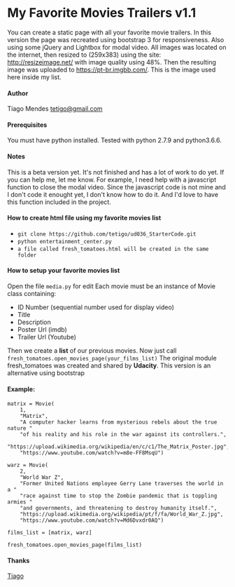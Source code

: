 # My Favorite Movies Trailers v1.1
You can create a static page with all your favorite movie trailers.
In this version the page was recreated using bootstrap 3 for responsiveness.
Also using some jQuery and Lightbox for modal video.
All images was located on the internet, then resized to (259x383) using 
the site: http://resizeimage.net/ with image quality using 48%.
Then the resulting image was uploaded to https://pt-br.imgbb.com/.
This is the image used here inside my list.

#### Author
Tiago Mendes
<tetigo@gmail.com>

#### Prerequisites
You must have python installed. 
Tested with python 2.7.9 and python3.6.6.

#### Notes
This is a beta version yet. It's not finished and has a lot of work to
do yet. If you can help me, let me know. 
For example, I need help with a javascript function to close the modal 
video. Since the javascript code is not mine and I don't code it enought
yet, I don't know how to do it. And I'd love to have this function 
included in the project.

#### How to create html file using my favorite movies list
- `git clone https://github.com/tetigo/ud036_StarterCode.git`
- `python entertainment_center.py`
- `a file called fresh_tomatoes.html will be created in the same folder`

#### How to setup your favorite movies list
Open the file `media.py` for edit
Each movie must be an instance of Movie class containing:
- ID Number (sequential number used for display video)
- Title
- Description
- Poster Url (imdb)
- Trailer Url (Youtube)

Then we create a **list** of our previous movies.
Now just call `fresh_tomatoes.open_movies_page(your_films_list)`
The original module fresh_tomatoes was created and shared by **Udacity**.
This version is an alternative using bootstrap

#### Example:
```
matrix = Movie(
    1,
    "Matrix",
    "A computer hacker learns from mysterious rebels about the true nature "
    "of his reality and his role in the war against its controllers.",
    "https://upload.wikimedia.org/wikipedia/en/c/c1/The_Matrix_Poster.jpg",
    "https://www.youtube.com/watch?v=m8e-FF8MsqU")

warz = Movie(
    2,
    "World War Z",
    "Former United Nations employee Gerry Lane traverses the world in a "
    "race against time to stop the Zombie pandemic that is toppling armies "
    "and governments, and threatening to destroy humanity itself.",
    "https://upload.wikimedia.org/wikipedia/pt/f/fa/World_War_Z.jpg",
    "https://www.youtube.com/watch?v=Md6Dvxdr0AQ")

films_list = [matrix, warz]

fresh_tomatoes.open_movies_page(films_list)
```

#### Thanks
[Tiago](mailto://tetigo@gmail.com)

